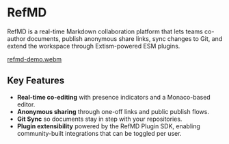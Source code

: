 # RefMD

RefMD is a real-time Markdown collaboration platform that lets teams co-author documents, publish anonymous share links, sync changes to Git, and extend the workspace through Extism-powered ESM plugins.

[refmd-demo.webm](https://github.com/user-attachments/assets/493ade04-109d-4551-be81-c23c49c23167)

## Key Features
- **Real-time co-editing** with presence indicators and a Monaco-based editor.
- **Anonymous sharing** through one-off links and public publish flows.
- **Git Sync** so documents stay in step with your repositories.
- **Plugin extensibility** powered by the RefMD Plugin SDK, enabling community-built integrations that can be toggled per user.
